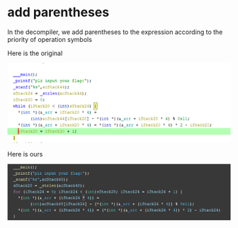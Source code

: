 # add parentheses

In the decompiler, we add parentheses to the expression according to the priority of operation symbols

Here is the original

![original](./img/addParentheses--orginal_ghidra.png)

Here is ours

![our version](./img/addParentheses--ours_version.png)